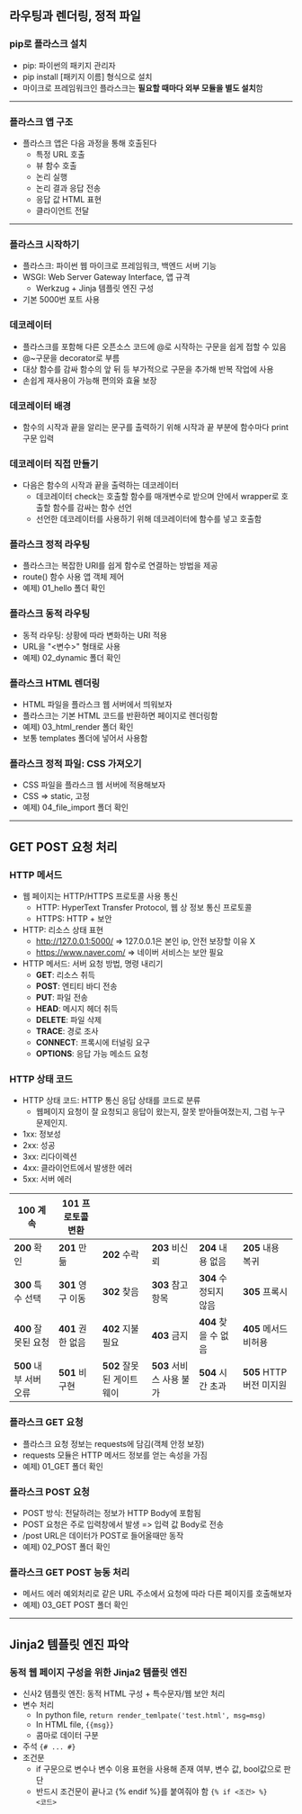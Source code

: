 ## 라우팅과 렌더링, 정적 파일

### pip로 플라스크 설치

- pip: 파이썬의 패키지 관리자
- pip install [패키지 이름] 형식으로 설치
- 마이크로 프레임워크인 플라스크는 **필요할 때마다 외부 모듈을 별도 설치**함

---

### 플라스크 앱 구조

- 플라스크 앱은 다음 과정을 통해 호출된다
  - 특정 URL 호출
  - 뷰 함수 호출
  - 논리 실행
  - 논리 결과 응답 전송
  - 응답 값 HTML 표현
  - 클라이언트 전달

---

### 플라스크 시작하기

- 플라스크: 파이썬 웹 마이크로 프레임워크, 백엔드 서버 기능
- WSGI: Web Server Gateway Interface, 앱 규격
  - Werkzug + Jinja 템플릿 엔진 구성
- 기본 5000번 포트 사용

### 데코레이터

- 플라스크를 포함해 다른 오픈소스 코드에 @로 시작하는 구문을 쉽게 접할 수 있음
- @~구문을 decorator로 부름
- 대상 함수를 감싸 함수의 앞 뒤 등 부가적으로 구문을 추가해 반복 작업에 사용
- 손쉽게 재사용이 가능해 편의와 효율 보장

### 데코레이터 배경

- 함수의 시작과 끝을 알리는 문구를 출력하기 위해 시작과 끝 부분에 함수마다 print 구문 입력

### 데코레이터 직접 만들기

- 다음은 함수의 시작과 끝을 출력하는 데코레이터
  - 데코레이터 check는 호출할 함수를 매개변수로 받으며 안에서 wrapper로 호출할 함수를 감싸는 함수 선언
  - 선언한 데코레이터를 사용하기 위해 데코레이터에 함수를 넣고 호출함

### 플라스크 정적 라우팅

- 플라스크는 복잡한 URI를 쉽게 함수로 연결하는 방법을 제공
- route() 함수 사용 앱 객체 제어
- 예제) 01_hello 폴더 확인

### 플라스크 동적 라우팅

- 동적 라우팅: 상황에 따라 변화하는 URI 적용
- URL을 "<변수>" 형태로 사용
- 예제) 02_dynamic 폴더 확인

### 플라스크 HTML 렌더링

- HTML 파일을 플라스크 웹 서버에서 띄워보자
- 플라스크는 기본 HTML 코드를 반환하면 페이지로 렌더링함
- 예제) 03_html_render 폴더 확인
- 보통 templates 폴더에 넣어서 사용함

### 플라스크 정적 파일: CSS 가져오기

- CSS 파일을 플라스크 웹 서버에 적용해보자
- CSS => static, 고정
- 예제) 04_file_import 폴더 확인

---

## GET POST 요청 처리

### HTTP 메서드

- 웹 페이지는 HTTP/HTTPS 프로토콜 사용 통신
  - HTTP: HyperText Transfer Protocol, 웹 상 정보 통신 프로토콜
  - HTTPS: HTTP + 보안
- HTTP: 리소스 상태 표현
  - http://127.0.0.1:5000/ => 127.0.0.1은 본인 ip, 안전 보장할 이유 X
  - https://www.naver.com/ => 네이버 서비스는 보안 필요
- HTTP 메서드: 서버 요청 방법, 명령 내리기
  - **GET**: 리소스 취득
  - **POST**: 엔티티 바디 전송
  - **PUT**: 파일 전송
  - **HEAD**: 메시지 헤더 취득
  - **DELETE**: 파일 삭제
  - **TRACE**: 경로 조사
  - **CONNECT**: 프록시에 터널링 요구
  - **OPTIONS**: 응답 가능 메소드 요청

### HTTP 상태 코드

- HTTP 상태 코드: HTTP 통신 응답 상태를 코드로 분류
  - 웹페이지 요청이 잘 요청되고 응답이 왔는지, 잘못 받아들여졌는지, 그럼 누구 문제인지.
- 1xx: 정보성
- 2xx: 성공
- 3xx: 리다이렉션
- 4xx: 클라이언트에서 발생한 에러
- 5xx: 서버 에러

| **100** 계속           | **101** 프로토콜 변환 |                           |                          |                       |                          |
| ---------------------- | --------------------- | ------------------------- | ------------------------ | --------------------- | ------------------------ |
| **200** 확인           | **201** 만듦          | **202** 수락              | **203** 비신뢰           | **204** 내용 없음     | **205** 내용 복귀        |
| **300** 특수 선택      | **301** 영구 이동     | **302** 찾음              | **303** 참고 항목        | **304** 수정되지 않음 | **305** 프록시           |
| **400** 잘못된 요청    | **401** 권한 없음     | **402** 지불 필요         | **403** 금지             | **404** 찾을 수 없음  | **405** 메서드 비허용    |
| **500** 내부 서버 오류 | **501** 비구현        | **502** 잘못된 게이트웨이 | **503** 서비스 사용 불가 | **504** 시간 초과     | **505** HTTP 버전 미지원 |

### 플라스크 GET 요청

- 플라스크 요청 정보는 requests에 담김(객체 안정 보장)
- requests 모듈은 HTTP 메서드 정보를 얻는 속성을 가짐
- 예제) 01_GET 폴더 확인

### 플라스크 POST 요청

- POST 방식: 전달하려는 정보가 HTTP Body에 포함됨
- POST 요청은 주로 입력창에서 발생 => 입력 값 Body로 전송
- /post URL은 데이터가 POST로 들어올때만 동작
- 예제) 02_POST 폴더 확인

### 플라스크 GET POST 능동 처리

- 메서드 에러 예외처리로 같은 URL 주소에서 요청에 따라 다른 페이지를 호출해보자
- 예제) 03_GET POST 폴더 확인

---

## Jinja2 템플릿 엔진 파악

### 동적 웹 페이지 구성을 위한 Jinja2 템플릿 엔진

- 신사2 템플릿 엔진: 동적 HTML 구성 + 특수문자/웹 보안 처리
- 변수 처리
  - In python file,
    `return render_temlpate('test.html', msg=msg)`
  - In HTML file,
    `{{msg}}`
  - 콤마로 데이터 구분
- 주석
  `{# ... #}`
- 조건문
  - if 구문으로 변수나 변수 이용 표현을 사용해 존재 여부, 변수 값, bool값으로 판단
  - 반드시 조건문이 끝나고 {% endif %}를 붙여줘야 함
    `{% if <조건> %}`
    `                <코드>`
